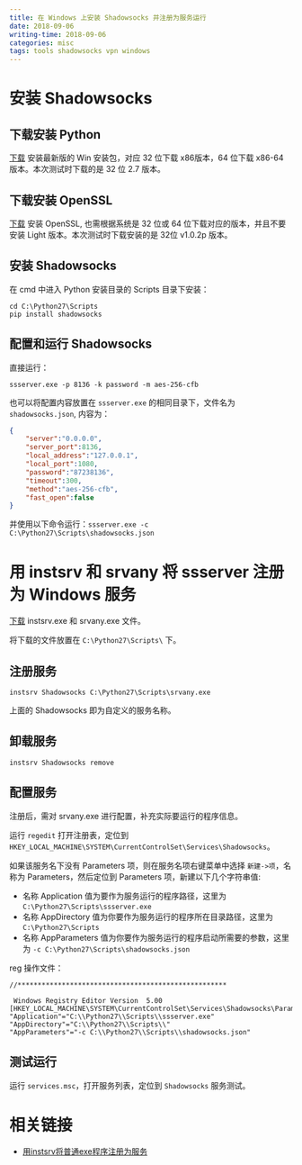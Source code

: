 ```yaml
---
title: 在 Windows 上安装 Shadowsocks 并注册为服务运行
date: 2018-09-06
writing-time: 2018-09-06
categories: misc
tags: tools shadowsocks vpn windows
---
```


# 安装 Shadowsocks

## 下载安装 Python

[下载](https://www.python.org/downloads/windows/) 安装最新版的 Win 安装包，对应 32 位下载 x86版本，64 位下载 x86-64 版本。本次测试时下载的是 32 位 2.7 版本。

## 下载安装 OpenSSL

[下载](https://slproweb.com/products/Win32OpenSSL.html) 安装 OpenSSL, 也需根据系统是 32 位或 64 位下载对应的版本，并且不要安装 Light 版本。本次测试时下载安装的是 32位 v1.0.2p 版本。

## 安装 Shadowsocks

在 cmd 中进入 Python 安装目录的 Scripts 目录下安装：

```basic
cd C:\Python27\Scripts
pip install shadowsocks
```

## 配置和运行 Shadowsocks

直接运行：

```basic
ssserver.exe -p 8136 -k password -m aes-256-cfb
```

也可以将配置内容放置在 `ssserver.exe` 的相同目录下，文件名为 `shadowsocks.json`, 内容为：

```json
{
    "server":"0.0.0.0",
    "server_port":8136,
    "local_address":"127.0.0.1",
    "local_port":1080,
    "password":"87238136",
    "timeout":300,
    "method":"aes-256-cfb",
    "fast_open":false
}
```

并使用以下命令运行：`ssserver.exe -c C:\Python27\Scripts\shadowsocks.json`

# 用 instsrv 和 srvany 将 ssserver 注册为 Windows 服务

[下载](http://dl.pconline.com.cn/download/558946-1.html) instsrv.exe 和 srvany.exe 文件。

将下载的文件放置在 `C:\Python27\Scripts\` 下。

## 注册服务

```basic
instsrv Shadowsocks C:\Python27\Scripts\srvany.exe
```

上面的 Shadowsocks 即为自定义的服务名称。

## 卸载服务

```basic
instsrv Shadowsocks remove
```

## 配置服务

注册后，需对 srvany.exe 进行配置，补充实际要运行的程序信息。

运行 `regedit` 打开注册表，定位到 `HKEY_LOCAL_MACHINE\SYSTEM\CurrentControlSet\Services\Shadowsocks`。

如果该服务名下没有 Parameters 项，则在服务名项右键菜单中选择 `新建->项`，名称为 Parameters，然后定位到 Parameters 项，新建以下几个字符串值:
+ 名称 Application 值为要作为服务运行的程序路径，这里为 `C:\Python27\Scripts\ssserver.exe`
+ 名称 AppDirectory 值为你要作为服务运行的程序所在目录路径，这里为 `C:\Python27\Scripts`
+ 名称 AppParameters 值为你要作为服务运行的程序启动所需要的参数，这里为 `-c C:\Python27\Scripts\shadowsocks.json`


reg 操作文件：

```
//****************************************************

 Windows Registry Editor Version  5.00
[HKEY_LOCAL_MACHINE\SYSTEM\CurrentControlSet\Services\Shadowsocks\Parameters]
"Application"="C:\\Python27\\Scripts\\ssserver.exe"
"AppDirectory"="C:\\Python27\\Scripts\\"
"AppParameters"="-c C:\\Python27\\Scripts\\shadowsocks.json"
```

## 测试运行

运行 `services.msc`，打开服务列表，定位到 `Shadowsocks` 服务测试。


# 相关链接

+ [用instsrv将普通exe程序注册为服务](https://blog.csdn.net/zzzili/article/details/54693361)
